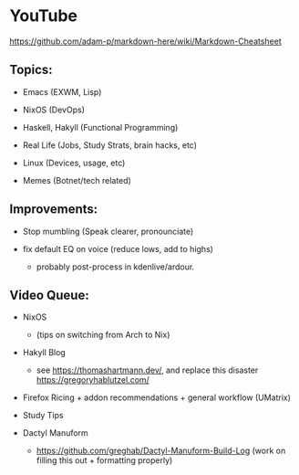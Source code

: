 # YouTube

https://github.com/adam-p/markdown-here/wiki/Markdown-Cheatsheet

## Topics:

- Emacs (EXWM, Lisp)

- NixOS (DevOps)

- Haskell, Hakyll (Functional Programming)

- Real Life (Jobs, Study Strats, brain hacks, etc)

- Linux (Devices, usage, etc)

- Memes (Botnet/tech related)

## Improvements:

- Stop mumbling (Speak clearer, pronounciate)

- fix default EQ on voice (reduce lows, add to highs) 

  - probably post-process in kdenlive/ardour.

## Video Queue:

- NixOS
 
  - (tips on switching from Arch to Nix)

- Hakyll Blog

  - see https://thomashartmann.dev/, and replace this disaster https://gregoryhablutzel.com/

- Firefox Ricing + addon recommendations + general workflow (UMatrix)

- Study Tips

- Dactyl Manuform
  
  - https://github.com/greghab/Dactyl-Manuform-Build-Log (work on filling this out + formatting properly)
